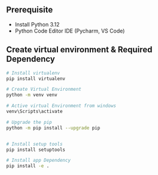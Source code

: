## Prerequisite
* Install Python 3.12
* Python Code Editor IDE (Pycharm, VS Code)


## Create virtual environment & Required Dependency
```bash
# Install virtualenv
pip install virtualenv

# Create Virtual Environment
python -m venv venv

# Active virtual Environment from windows
venv\Scripts\activate

# Upgrade the pip
python -m pip install --upgrade pip


# Install setup tools
pip install setuptools

# Install app Dependency
pip install -e .
```